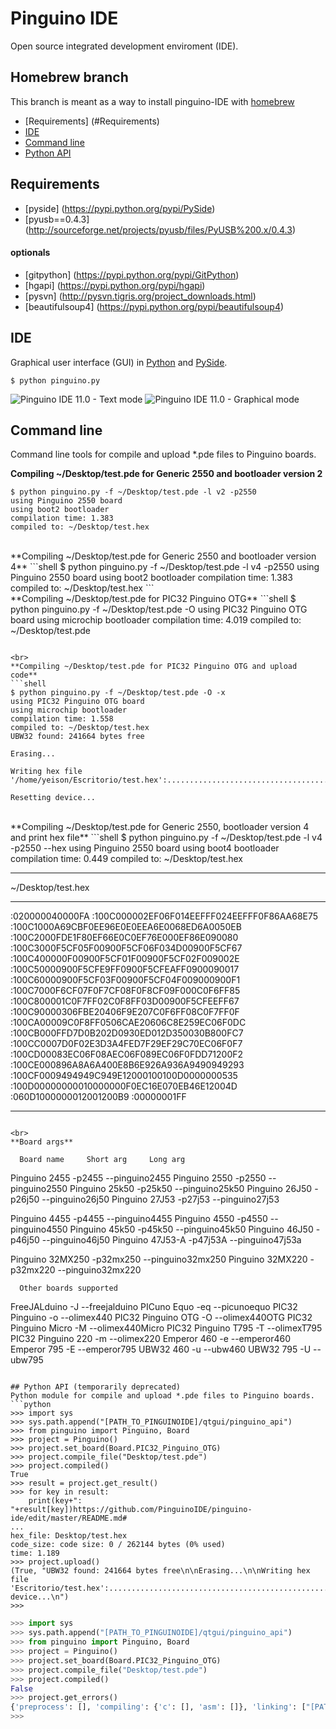 Pinguino IDE
===========
Open source integrated development enviroment (IDE).
## Homebrew branch
This branch is meant as a way to install pinguino-IDE with [homebrew](http://brew.sh/)

  * [Requirements] (#Requirements)
  * [IDE](#ide)
  * [Command line](#command-line)
  * [Python API](#python-api)

## Requirements
  * [pyside] (https://pypi.python.org/pypi/PySide)
  * [pyusb==0.4.3] (http://sourceforge.net/projects/pyusb/files/PyUSB%200.x/0.4.3)

#### optionals
  * [gitpython] (https://pypi.python.org/pypi/GitPython)
  * [hgapi] (https://pypi.python.org/pypi/hgapi)
  * [pysvn] (http://pysvn.tigris.org/project_downloads.html)
  * [beautifulsoup4] (https://pypi.python.org/pypi/beautifulsoup4)


## IDE
Graphical user interface (GUI) in [Python](http://python.org/) and [PySide](http://www.pyside.org/).
```shell
$ python pinguino.py
```
![Pinguino IDE 11.0 - Text mode](https://lh4.googleusercontent.com/-XiJW0FCqZG4/UvryfpUEn1I/AAAAAAAAGUQ/8PWFdAopCEA/w700-h362-no/text_mode.png "Pinguino IDE 11.0 - Text mode")
![Pinguino IDE 11.0 - Graphical mode](https://lh3.googleusercontent.com/-KmOJjxGpdJE/UvryfjZ4BLI/AAAAAAAAGUU/wQt5UPeP614/w700-h365-no/graphical_mode.png "Pinguino IDE 11.0 - Graphical mode")


## Command line
Command line tools for compile and upload *.pde files to Pinguino boards.

**Compiling ~/Desktop/test.pde for Generic 2550 and bootloader version 2**
```shell
$ python pinguino.py -f ~/Desktop/test.pde -l v2 -p2550
using Pinguino 2550 board
using boot2 bootloader
compilation time: 1.383
compiled to: ~/Desktop/test.hex
```

<br>
**Compiling ~/Desktop/test.pde for Generic 2550 and bootloader version 4**
```shell
$ python pinguino.py -f ~/Desktop/test.pde -l v4 -p2550
using Pinguino 2550 board
using boot2 bootloader
compilation time: 1.383
compiled to: ~/Desktop/test.hex
```

<br>
**Compiling ~/Desktop/test.pde for PIC32 Pinguino OTG**
```shell
$ python pinguino.py -f ~/Desktop/test.pde -O
using PIC32 Pinguino OTG board
using microchip bootloader
compilation time: 4.019
compiled to: ~/Desktop/test.pde

```

<br>
**Compiling ~/Desktop/test.pde for PIC32 Pinguino OTG and upload code**
```shell
$ python pinguino.py -f ~/Desktop/test.pde -O -x
using PIC32 Pinguino OTG board
using microchip bootloader
compilation time: 1.558
compiled to: ~/Desktop/test.hex
UBW32 found: 241664 bytes free

Erasing...

Writing hex file '/home/yeison/Escritorio/test.hex':............................................................

Resetting device...
```

<br>
**Compiling ~/Desktop/test.pde for Generic 2550, bootloader version 4 and print hex file**
```shell
$ python pinguino.py -f ~/Desktop/test.pde -l v4 -p2550 --hex
using Pinguino 2550 board
using boot4 bootloader
compilation time: 0.449
compiled to: ~/Desktop/test.hex

**********************************************************************
~/Desktop/test.hex
**********************************************************************
:020000040000FA
:100C000002EF06F014EEFFF024EEFFF0F86AA68E75
:100C1000A69CBF0EE96E0E0EEA6E0068ED6A0050EB
:100C2000FDE1F80EF66E0C0EF76E000EF86E090080
:100C3000F5CF05F00900F5CF06F034D00900F5CF67
:100C400000F00900F5CF01F00900F5CF02F009002E
:100C50000900F5CFE9FF0900F5CFEAFF0900090017
:100C60000900F5CF03F00900F5CF04F009000900F1
:100C7000F6CF07F0F7CF08F0F8CF09F000C0F6FF85
:100C800001C0F7FF02C0F8FF03D00900F5CFEEFF67
:100C90000306FBE20406F9E207C0F6FF08C0F7FF0F
:100CA00009C0F8FF0506CAE20606C8E259EC06F0DC
:100CB000FFD7D0B202D0930ED012D350030B800FC7
:100CC0007D0F02E3D3A4FED7F29EF29C70EC06F0F7
:100CD00083EC06F08AEC06F089EC06F0FDD71200F2
:100CE000896A8A6A400E8B6E926A936A9490949293
:100CF0009494949C949E12000100100D0000000535
:100D00000000010000000F0EC16E070EB46E12004D
:060D1000000012001200B9
:00000001FF
**********************************************************************
```

<br>
**Board args**
```
      Board name     Short arg     Long arg

Pinguino 2455         -p2455    --pinguino2455
Pinguino 2550         -p2550    --pinguino2550
Pinguino 25k50        -p25k50   --pinguino25k50
Pinguino 26J50        -p26j50   --pinguino26j50
Pinguino 27J53        -p27j53   --pinguino27j53

Pinguino 4455         -p4455    --pinguino4455
Pinguino 4550         -p4550    --pinguino4550
Pinguino 45k50        -p45k50   --pinguino45k50
Pinguino 46J50        -p46j50   --pinguino46j50
Pinguino 47J53-A      -p47j53A  --pinguino47j53a

Pinguino 32MX250      -p32mx250 --pinguino32mx250
Pinguino 32MX220      -p32mx220 --pinguino32mx220

      Other boards supported

FreeJALduino          -J        --freejalduino
PICuno Equo           -eq       --picunoequo
PIC32 Pinguino        -o        --olimex440
PIC32 Pinguino OTG    -O        --olimex440OTG
PIC32 Pinguino Micro  -M        --olimex440Micro
PIC32 Pinguino T795   -T        --olimexT795
PIC32 Pinguino 220    -m        --olimex220
Emperor 460           -e        --emperor460
Emperor 795           -E        --emperor795
UBW32 460             -u        --ubw460
UBW32 795             -U        --ubw795

```

## Python API (temporarily deprecated)
Python module for compile and upload *.pde files to Pinguino boards.
```python
>>> import sys
>>> sys.path.append("[PATH_TO_PINGUINOIDE]/qtgui/pinguino_api")
>>> from pinguino import Pinguino, Board
>>> project = Pinguino()
>>> project.set_board(Board.PIC32_Pinguino_OTG)
>>> project.compile_file("Desktop/test.pde")
>>> project.compiled()
True
>>> result = project.get_result()
>>> for key in result:
    print(key+": "+result[key])https://github.com/PinguinoIDE/pinguino-ide/edit/master/README.md#
...
hex_file: Desktop/test.hex
code_size: code size: 0 / 262144 bytes (0% used)
time: 1.189
>>> project.upload()
(True, "UBW32 found: 241664 bytes free\n\nErasing...\n\nWriting hex file 'Escritorio/test.hex':............................................................\n\nResetting device...\n")
>>>
```


```python
>>> import sys
>>> sys.path.append("[PATH_TO_PINGUINOIDE]/qtgui/pinguino_api")
>>> from pinguino import Pinguino, Board
>>> project = Pinguino()
>>> project.set_board(Board.PIC32_Pinguino_OTG)
>>> project.compile_file("Desktop/test.pde")
>>> project.compiled()
False
>>> project.get_errors()
{'preprocess': [], 'compiling': {'c': [], 'asm': []}, 'linking': ["[PATH_TO_PINGUINOIDE]/pinguinoide/pinguino/source/user.c:3:1: error: 'hi' undeclared (first use in this function)\n"]}
>>>
```
